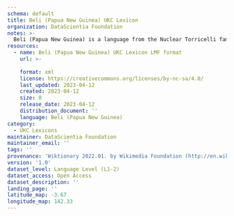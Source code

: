 ```yaml
---
schema: default
title: Beli (Papua New Guinea) UKC Lexicon
organization: DataScientia Foundation
notes: >-
  Beli (Papua New Guinea) is a language from the Nuclear Torricelli family, spoken in Oceania. The UKC Lexicon of Beli (Papua New Guinea) is represented as a lexico-semantic network. It consists of words, word senses, synsets, as well as sense-level and synset-level relationships.
resources:
  - name: Beli (Papua New Guinea) UKC Lexicon LMF format
    url: >-
      
    format: xml
    license: https://creativecommons.org/licenses/by-nc-sa/4.0/
    last_updated: 2023-04-12
    created: 2023-04-12
    size: 0
    release_date: 2023-04-12
    distribution_document: ''
    language: Beli (Papua New Guinea)
category:
  - UKC Lexicons
maintainer: DataScientia Foundation
maintainer_email: ''
tags: ''
provenance: 'Wiktionary 2022.01. by Wikimedia Foundation (http://en.wiktionary.org); Princeton WordNet 2.1 by Princeton University (https://wordnet.princeton.edu)'
version: '1.0'
dataset_level: Language Level (L1-2)
dataset_access: Open Access
dataset_description: ''
landing_page: ''
latitude_map: -3.67
longitude_map: 142.33
---
```

